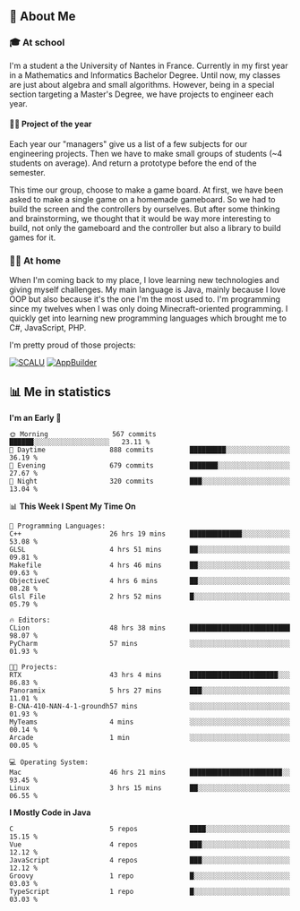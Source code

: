 ## 👀 About Me

### 🎓 At school

I'm a student a the University of Nantes in France. Currently in my first year in a Mathematics and Informatics Bachelor Degree. Until now, my classes are just about algebra and small algorithms. However, being in a special section targeting a Master's Degree, we have projects to engineer each year. 

#### 🔧🔬 Project of the year

Each year our "managers" give us a list of a few subjects for our engineering projects. Then we have to make small groups of students (~4 students on average). And return a prototype before the end of the semester.

This time our group, choose to make a game board. At first, we have been asked to make a single game on a homemade gameboard. So we had to build the screen and the controllers by ourselves. 
But after some thinking and brainstorming, we thought that it would be way more interesting to build, not only the gameboard and the controller but also a library to build games for it.

### 👨‍💻 At home

When I'm coming back to my place, I love learning new technologies and giving myself challenges. My main language is Java, mainly because I love OOP but also because it's the one I'm the most used to. I'm programming since my twelves when I was only doing Minecraft-oriented programming.  I quickly get into learning new programming languages which brought me to C#, JavaScript, PHP. 

I'm pretty proud of those projects:

[![SCALU](https://github-readme-stats.vercel.app/api/pin?username=renardfute&repo=SCALU)](https://github.com/renardfute/scalu)
[![AppBuilder](https://github-readme-stats.vercel.app/api/pin?username=pulsedev2&repo=AppBuilder)](https://github.com/pulsedev2/AppBuilder)

## 📊 Me in statistics
<!--START_SECTION:waka-->
**I'm an Early 🐤** 

```text
🌞 Morning                567 commits         ██████░░░░░░░░░░░░░░░░░░░   23.11 % 
🌆 Daytime                888 commits         █████████░░░░░░░░░░░░░░░░   36.19 % 
🌃 Evening                679 commits         ███████░░░░░░░░░░░░░░░░░░   27.67 % 
🌙 Night                  320 commits         ███░░░░░░░░░░░░░░░░░░░░░░   13.04 % 
```


📊 **This Week I Spent My Time On** 

```text
💬 Programming Languages: 
C++                      26 hrs 19 mins      █████████████░░░░░░░░░░░░   53.08 % 
GLSL                     4 hrs 51 mins       ██░░░░░░░░░░░░░░░░░░░░░░░   09.81 % 
Makefile                 4 hrs 46 mins       ██░░░░░░░░░░░░░░░░░░░░░░░   09.63 % 
ObjectiveC               4 hrs 6 mins        ██░░░░░░░░░░░░░░░░░░░░░░░   08.28 % 
Glsl File                2 hrs 52 mins       █░░░░░░░░░░░░░░░░░░░░░░░░   05.79 % 

🔥 Editors: 
CLion                    48 hrs 38 mins      █████████████████████████   98.07 % 
PyCharm                  57 mins             ░░░░░░░░░░░░░░░░░░░░░░░░░   01.93 % 

🐱‍💻 Projects: 
RTX                      43 hrs 4 mins       ██████████████████████░░░   86.83 % 
Panoramix                5 hrs 27 mins       ███░░░░░░░░░░░░░░░░░░░░░░   11.01 % 
B-CNA-410-NAN-4-1-groundh57 mins             ░░░░░░░░░░░░░░░░░░░░░░░░░   01.93 % 
MyTeams                  4 mins              ░░░░░░░░░░░░░░░░░░░░░░░░░   00.14 % 
Arcade                   1 min               ░░░░░░░░░░░░░░░░░░░░░░░░░   00.05 % 

💻 Operating System: 
Mac                      46 hrs 21 mins      ███████████████████████░░   93.45 % 
Linux                    3 hrs 15 mins       ██░░░░░░░░░░░░░░░░░░░░░░░   06.55 % 
```

**I Mostly Code in Java** 

```text
C                        5 repos             ████░░░░░░░░░░░░░░░░░░░░░   15.15 % 
Vue                      4 repos             ███░░░░░░░░░░░░░░░░░░░░░░   12.12 % 
JavaScript               4 repos             ███░░░░░░░░░░░░░░░░░░░░░░   12.12 % 
Groovy                   1 repo              █░░░░░░░░░░░░░░░░░░░░░░░░   03.03 % 
TypeScript               1 repo              █░░░░░░░░░░░░░░░░░░░░░░░░   03.03 % 
```




<!--END_SECTION:waka-->
